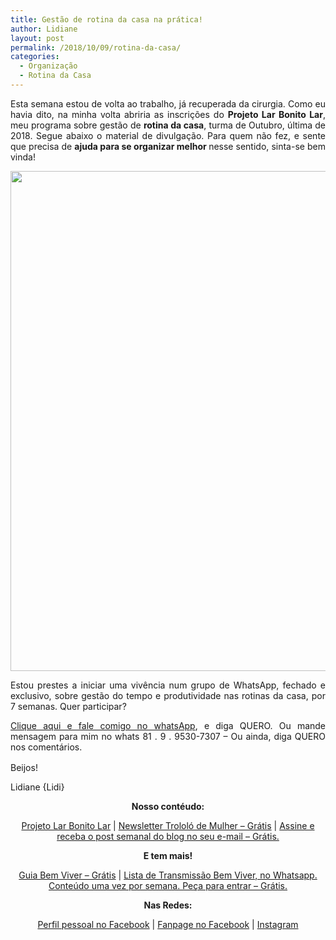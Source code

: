 ```yaml
---
title: Gestão de rotina da casa na prática!
author: Lidiane
layout: post
permalink: /2018/10/09/rotina-da-casa/
categories:
  - Organização
  - Rotina da Casa
---
```

<p align="justify">
  Esta semana estou de volta ao trabalho, já recuperada da cirurgia. Como eu havia dito, na minha volta abriria as inscrições do <strong>Projeto Lar Bonito Lar</strong>, meu programa sobre gestão de <strong>rotina da casa</strong>, turma de Outubro, última de 2018. Segue abaixo o material de divulgação. Para quem não fez, e sente que precisa de <strong>ajuda para se organizar melhor </strong>nesse sentido, sinta-se bem vinda!
</p>

<p align="center">
  <img class="alignnone size-full wp-image-14721" src="https://www.trololodemulher.com.br/2018/10/inscricoesblog.jpg" alt="" width="800" height="800" />
</p>

<p align="justify">
  Estou prestes a iniciar uma vivência num grupo de WhatsApp, fechado e exclusivo, sobre gestão do tempo e produtividade nas rotinas da casa, por 7 semanas. Quer participar?
</p>

<p align="justify">
  <a href="https://bit.ly/2Ldn0bt" target="_blank" rel="noopener">Clique aqui e fale comigo no whatsApp</a>, e diga QUERO. Ou mande mensagem para mim no whats 81 . 9 . 9530-7307 &#8211; Ou ainda, diga QUERO nos comentários.
</p>

<p align="justify">
  Beijos! <img src="https://static.xx.fbcdn.net/images/emoji.php/v9/fce/1.5/16/1f618.png" alt="" width="16" height="16" />
</p>

<p align="justify">
  Lidiane {Lidi}
</p>

<p align="center">
  <strong>Nosso contéudo:</strong>
</p>

<p align="center">
  <a href="http://www.trololodemulher.com.br/projeto-lar-bonito-lar/" target="_blank" rel="noopener">Projeto Lar Bonito Lar</a> | <a href="http://www.trololodemulher.com.br/2018/02/28/newsletter/" target="_blank" rel="noopener">Newsletter Trololó de Mulher – Grátis</a> | <a href="https://feedburner.google.com/fb/a/mailverify?uri=blogBichaFemea&loc=en_US" target="_blank" rel="noopener">Assine e receba o post semanal do blog no seu e-mail – Grátis.</a>
</p>

<p align="center">
  <strong>E tem mais!</strong>
</p>

<p align="center">
  <a href="http://www.trololodemulher.com.br/2018/03/09/bem-viver/" target="_blank" rel="noopener">Guia Bem Viver – Grátis</a> | <a href="https://api.whatsapp.com/send?1=pt_BR&phone=5581995307307" target="_blank" rel="noopener">Lista de Transmissão Bem Viver, no Whatsapp. Conteúdo uma vez por semana. Peça para entrar – Grátis.</a>
</p>

<p align="center">
  <strong>Nas Redes:</strong>
</p>

<p align="center">
  <a href="https://www.facebook.com/lidiane.vasconcelos.94" target="_blank" rel="noopener">Perfil pessoal no Facebook</a> | <a href="https://www.facebook.com/TrololoMulher/" target="_blank" rel="noopener">Fanpage no Facebook</a> | <a href="https://www.instagram.com/trololodemulher/" target="_blank" rel="noopener">Instagram</a>
</p>

&nbsp;